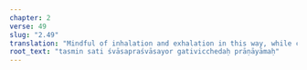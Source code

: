 ```yaml
---
chapter: 2
verse: 49
slug: "2.49"
translation: "Mindful of inhalation and exhalation in this way, while cutting off [other] activities, is watching the breath."
root_text: "tasmin sati śvāsapraśvāsayor gativicchedaḥ prāṇāyāmaḥ"
---
```


